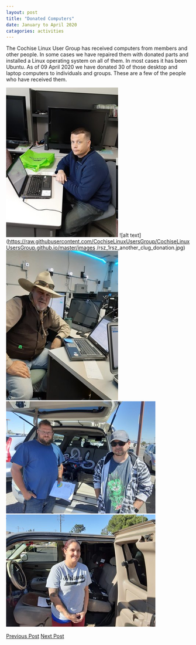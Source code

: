 ```yaml
---
layout: post
title: "Donated Computers"
date: January to April 2020
catagories: activities
---
```


The Cochise Linux User Group has received computers from members and other people.  In some cases we have repaired them with donated parts and installed a Linux operating system on all of them.  In most cases it has been Ubuntu.  As of 09 April 2020 we have donated 30 of those desktop and laptop computers to individuals and groups.  These are a few of the people who have received them.

![alt text](https://raw.githubusercontent.com/CochiseLinuxUsersGroup/CochiseLinuxUsersGroup.github.io/master/images/rsz_clug_computerdonation.jpg)
![alt text](https://raw.githubusercontent.com/CochiseLinuxUsersGroup/CochiseLinuxUsersGroup.github.io/master/images
/rsz_1rsz_another_clug_donation.jpg)
![alt text](https://raw.githubusercontent.com/CochiseLinuxUsersGroup/CochiseLinuxUsersGroup.github.io/master/images/rsz_computerdonationtojack.jpg)
![alt text](https://raw.githubusercontent.com/CochiseLinuxUsersGroup/CochiseLinuxUsersGroup.github.io/master/images/rsz_clug_computerdonationtojohn.jpg)
![alt text](https://raw.githubusercontent.com/CochiseLinuxUsersGroup/CochiseLinuxUsersGroup.github.io/master/images/rsz_clug_computerdonationtoclaudia.jpg)


<footer>
<a href="http://cochiselinuxusergroup.org/activities/Installfest_2019-11-02" class="post-prev">Previous Post</a>
<a href="http://cochiselinuxusergroup.org/activities/Donated_Computers" class="post-next">Next Post</a>
  </footer>
